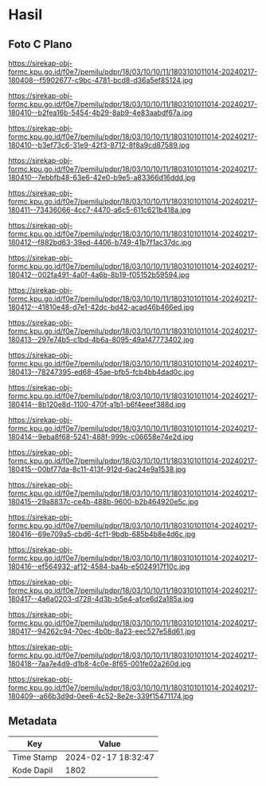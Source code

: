# Hasil

## Foto C Plano

https://sirekap-obj-formc.kpu.go.id/f0e7/pemilu/pdpr/18/03/10/10/11/1803101011014-20240217-180408--f5902677-c9bc-4781-bcd8-d36a5ef85124.jpg

https://sirekap-obj-formc.kpu.go.id/f0e7/pemilu/pdpr/18/03/10/10/11/1803101011014-20240217-180410--b2fea16b-5454-4b29-8ab9-4e83aabdf67a.jpg

https://sirekap-obj-formc.kpu.go.id/f0e7/pemilu/pdpr/18/03/10/10/11/1803101011014-20240217-180410--b3ef73c6-31e9-42f3-8712-8f8a9cd87589.jpg

https://sirekap-obj-formc.kpu.go.id/f0e7/pemilu/pdpr/18/03/10/10/11/1803101011014-20240217-180410--7ebbfb48-63e6-42e0-b9e5-a83366d16ddd.jpg

https://sirekap-obj-formc.kpu.go.id/f0e7/pemilu/pdpr/18/03/10/10/11/1803101011014-20240217-180411--73436066-4cc7-4470-a6c5-611c621b418a.jpg

https://sirekap-obj-formc.kpu.go.id/f0e7/pemilu/pdpr/18/03/10/10/11/1803101011014-20240217-180412--f882bd63-39ed-4406-b749-41b7f1ac37dc.jpg

https://sirekap-obj-formc.kpu.go.id/f0e7/pemilu/pdpr/18/03/10/10/11/1803101011014-20240217-180412--002fa491-4a0f-4a6b-8b19-f05152b59594.jpg

https://sirekap-obj-formc.kpu.go.id/f0e7/pemilu/pdpr/18/03/10/10/11/1803101011014-20240217-180412--41810e48-d7e1-42dc-bd42-acad46b466ed.jpg

https://sirekap-obj-formc.kpu.go.id/f0e7/pemilu/pdpr/18/03/10/10/11/1803101011014-20240217-180413--297e74b5-c1bd-4b6a-8095-49a147773402.jpg

https://sirekap-obj-formc.kpu.go.id/f0e7/pemilu/pdpr/18/03/10/10/11/1803101011014-20240217-180413--78247395-ed68-45ae-bfb5-fcb4bb4dad0c.jpg

https://sirekap-obj-formc.kpu.go.id/f0e7/pemilu/pdpr/18/03/10/10/11/1803101011014-20240217-180414--8b120e8d-1100-470f-a1b1-b6f4eeef388d.jpg

https://sirekap-obj-formc.kpu.go.id/f0e7/pemilu/pdpr/18/03/10/10/11/1803101011014-20240217-180414--9eba8f68-5241-488f-999c-c06658e74e2d.jpg

https://sirekap-obj-formc.kpu.go.id/f0e7/pemilu/pdpr/18/03/10/10/11/1803101011014-20240217-180415--00bf77da-8c11-413f-912d-6ac24e9a1538.jpg

https://sirekap-obj-formc.kpu.go.id/f0e7/pemilu/pdpr/18/03/10/10/11/1803101011014-20240217-180415--29a8837c-ce4b-488b-9600-b2b464920e5c.jpg

https://sirekap-obj-formc.kpu.go.id/f0e7/pemilu/pdpr/18/03/10/10/11/1803101011014-20240217-180416--69e709a5-cbd6-4cf1-9bdb-685b4b8e4d6c.jpg

https://sirekap-obj-formc.kpu.go.id/f0e7/pemilu/pdpr/18/03/10/10/11/1803101011014-20240217-180416--ef564932-af12-4584-ba4b-e5024917f10c.jpg

https://sirekap-obj-formc.kpu.go.id/f0e7/pemilu/pdpr/18/03/10/10/11/1803101011014-20240217-180417--4a6a0203-d728-4d3b-b5e4-afce6d2a185a.jpg

https://sirekap-obj-formc.kpu.go.id/f0e7/pemilu/pdpr/18/03/10/10/11/1803101011014-20240217-180417--94262c94-70ec-4b0b-8a23-eec527e58d61.jpg

https://sirekap-obj-formc.kpu.go.id/f0e7/pemilu/pdpr/18/03/10/10/11/1803101011014-20240217-180418--7aa7e4d9-d1b8-4c0e-8f65-001fe02a260d.jpg

https://sirekap-obj-formc.kpu.go.id/f0e7/pemilu/pdpr/18/03/10/10/11/1803101011014-20240217-180409--a66b3d9d-0ee6-4c52-8e2e-339f15471174.jpg


## Metadata

| Key        | Value               |
| ---------- | ------------------- |
| Time Stamp | 2024-02-17 18:32:47 |
| Kode Dapil | 1802                |



